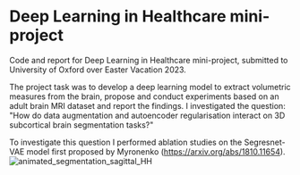 # Deep Learning in Healthcare mini-project

Code and report for Deep Learning in Healthcare mini-project, submitted to University of Oxford over Easter Vacation 2023.

The project task was to develop a deep learning model to extract volumetric measures from the brain, propose and conduct experiments based on an adult brain MRI dataset and report the findings. I investigated the question: "How do data augmentation and autoencoder regularisation interact on 3D subcortical brain segmentation tasks?"

To investigate this question I performed ablation studies on the Segresnet-VAE model first proposed by Myronenko (https://arxiv.org/abs/1810.11654).
![animated_segmentation_sagittal_HH](https://github.com/CosmicRay11/Deep-Learning-in-Healthcare-mini-project/assets/39885332/b294d844-f99c-43f4-a171-ea87ff65b81f)
